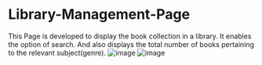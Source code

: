 # Library-Management-Page
This Page is developed to display the book collection in a library.
It enables the option of search. And also displays the total number of books pertaining to the relevant subject(genre).
![image](https://user-images.githubusercontent.com/72599665/186639505-f5c49b31-91cd-49db-983f-1412618ccf62.png)
![image](https://user-images.githubusercontent.com/72599665/186639570-ef02b9c9-3cdd-438f-b93c-1edc598149cb.png)
